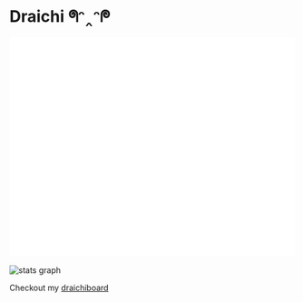 # Draichi  ᖗᵔ‸ᵔᖘ

![Metrics](/github-metrics.svg)

<img src="https://github-readme-stats.vercel.app/api?show_icons=true&include_all_commits=true&count_private=true&disable_animations=false&theme=cobalt&locale=en&hide_border=true&username=Draichi" height="200" alt="stats graph"  />
 
 Checkout my [draichiboard](https://draichiboard.com?utm_source=github)
